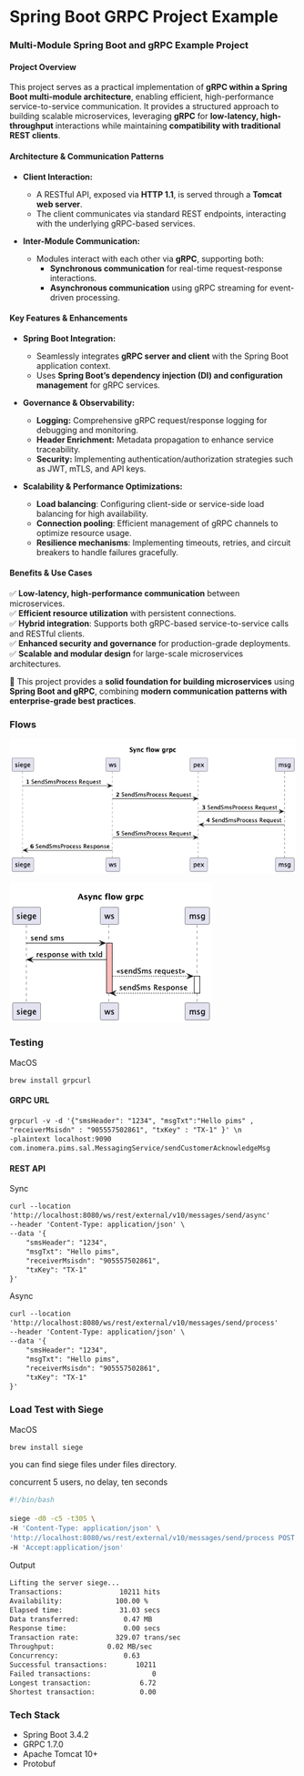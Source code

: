 # Spring Boot GRPC Project Example

### **Multi-Module Spring Boot and gRPC Example Project**

#### **Project Overview**
This project serves as a practical implementation of **gRPC within a Spring Boot multi-module architecture**, enabling efficient, high-performance service-to-service communication. It provides a structured approach to building scalable microservices, leveraging **gRPC** for **low-latency, high-throughput** interactions while maintaining **compatibility with traditional REST clients**.

#### **Architecture & Communication Patterns**
- **Client Interaction:**
  - A RESTful API, exposed via **HTTP 1.1**, is served through a **Tomcat web server**.
  - The client communicates via standard REST endpoints, interacting with the underlying gRPC-based services.

- **Inter-Module Communication:**
  - Modules interact with each other via **gRPC**, supporting both:
    - **Synchronous communication** for real-time request-response interactions.
    - **Asynchronous communication** using gRPC streaming for event-driven processing.

#### **Key Features & Enhancements**
- **Spring Boot Integration:**
  - Seamlessly integrates **gRPC server and client** with the Spring Boot application context.
  - Uses **Spring Boot’s dependency injection (DI) and configuration management** for gRPC services.

- **Governance & Observability:**
  - **Logging:** Comprehensive gRPC request/response logging for debugging and monitoring.
  - **Header Enrichment:** Metadata propagation to enhance service traceability.
  - **Security:** Implementing authentication/authorization strategies such as JWT, mTLS, and API keys.

- **Scalability & Performance Optimizations:**
  - **Load balancing**: Configuring client-side or service-side load balancing for high availability.
  - **Connection pooling**: Efficient management of gRPC channels to optimize resource usage.
  - **Resilience mechanisms**: Implementing timeouts, retries, and circuit breakers to handle failures gracefully.

#### **Benefits & Use Cases**
✅ **Low-latency, high-performance communication** between microservices.  
✅ **Efficient resource utilization** with persistent connections.  
✅ **Hybrid integration**: Supports both gRPC-based service-to-service calls and RESTful clients.  
✅ **Enhanced security and governance** for production-grade deployments.  
✅ **Scalable and modular design** for large-scale microservices architectures.

🚀 This project provides a **solid foundation for building microservices** using **Spring Boot and gRPC**, combining **modern communication patterns with enterprise-grade best practices**.

### Flows

![Sync flow](files/flows/sync.png)

![Async flow](files/flows/async.png)


### Testing

MacOS

```shell
brew install grpcurl
```

#### GRPC URL
```curl
grpcurl -v -d '{"smsHeader": "1234", "msgTxt":"Hello pims" , "receiverMsisdn" : "905557502861", "txKey" : "TX-1" }' \n
-plaintext localhost:9090 com.inomera.pims.sal.MessagingService/sendCustomerAcknowledgeMsg
```

#### REST API

Sync

```curl
curl --location 'http://localhost:8080/ws/rest/external/v10/messages/send/async' 
--header 'Content-Type: application/json' \
--data '{
    "smsHeader": "1234",
    "msgTxt": "Hello pims",
    "receiverMsisdn": "905557502861",
    "txKey": "TX-1"
}'
```

Async

```curl
curl --location 'http://localhost:8080/ws/rest/external/v10/messages/send/process' 
--header 'Content-Type: application/json' \
--data '{
    "smsHeader": "1234",
    "msgTxt": "Hello pims",
    "receiverMsisdn": "905557502861",
    "txKey": "TX-1"
}'
```

### Load Test with Siege 

MacOS

```shell
brew install siege
```

you can find siege files under files directory.

concurrent 5 users, no delay, ten seconds

```bash
#!/bin/bash

siege -d0 -c5 -t30S \
-H 'Content-Type: application/json' \
'http://localhost:8080/ws/rest/external/v10/messages/send/process POST { "header": "7070","msisdn": "905077505015","text": "Hoş geldin process GRPC"}' \
-H 'Accept:application/json' 
```

Output

```shell
Lifting the server siege...
Transactions:		       10211 hits
Availability:		      100.00 %
Elapsed time:		       31.03 secs
Data transferred:	        0.47 MB
Response time:		        0.00 secs
Transaction rate:	      329.07 trans/sec
Throughput:		        0.02 MB/sec
Concurrency:		        0.63
Successful transactions:       10211
Failed transactions:	           0
Longest transaction:	        6.72
Shortest transaction:	        0.00
```

### Tech Stack

* Spring Boot 3.4.2
* GRPC 1.7.0
* Apache Tomcat 10+
* Protobuf

